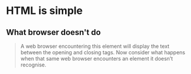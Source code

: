 # HTML is simple

## What browser doesn't do

> A web browser encountering this element will display the text between the opening and closing tags. Now consider what happens when that same web browser encounters an element it doesn’t recognise.
